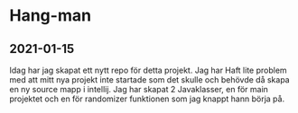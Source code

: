 # Hang-man
## 2021-01-15
Idag har jag skapat ett nytt repo för detta projekt. Jag har Haft lite problem med att mitt nya projekt inte startade som det skulle och behövde då skapa en ny source mapp i intellij. Jag har skapat 2 Javaklasser, en för main projektet och en för randomizer funktionen som jag knappt hann börja på.
